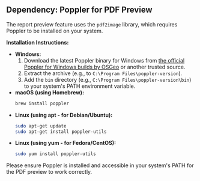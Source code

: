 ## Dependency: Poppler for PDF Preview

The report preview feature uses the `pdf2image` library, which requires Poppler to be installed on your system.

**Installation Instructions:**

*   **Windows:**
    1.  Download the latest Poppler binary for Windows from [the official Poppler for Windows builds by OSGeo](http://blog.alivate.com.au/poppler-windows/) or another trusted source.
    2.  Extract the archive (e.g., to `C:\Program Files\poppler-version`).
    3.  Add the `bin` directory (e.g., `C:\Program Files\poppler-version\bin`) to your system's PATH environment variable.
*   **macOS (using Homebrew):**
    ```bash
    brew install poppler
    ```
*   **Linux (using apt - for Debian/Ubuntu):**
    ```bash
    sudo apt-get update
    sudo apt-get install poppler-utils
    ```
*   **Linux (using yum - for Fedora/CentOS):**
    ```bash
    sudo yum install poppler-utils
    ```

Please ensure Poppler is installed and accessible in your system's PATH for the PDF preview to work correctly.
